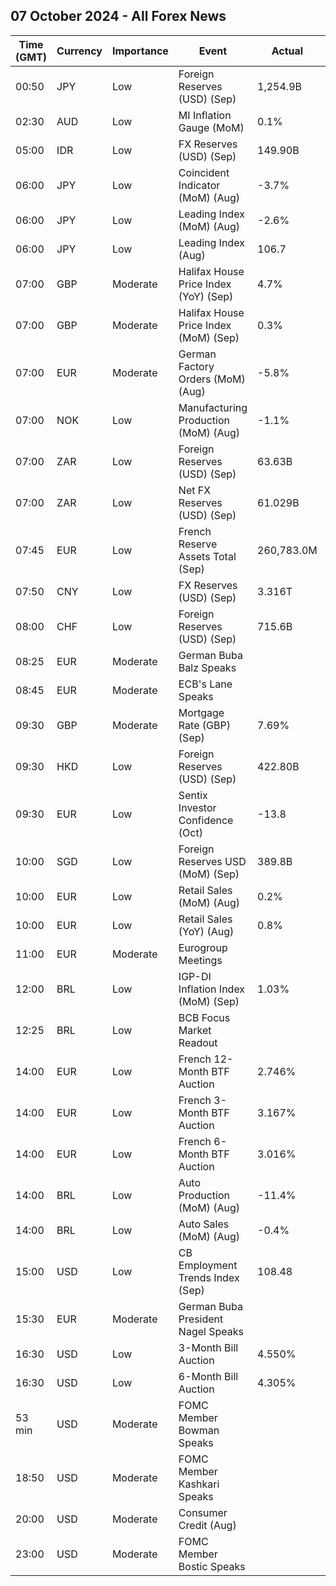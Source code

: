 ## 07 October 2024 - All Forex News

| Time (GMT) | Currency | Importance | Event | Actual | Forecast | Previous |
|------|----------|------------|-------|--------|----------|----------|
| 00:50 | JPY | Low | Foreign Reserves (USD) (Sep) | 1,254.9B |  | 1,235.7B |
| 02:30 | AUD | Low | MI Inflation Gauge (MoM) | 0.1% |  | -0.1% |
| 05:00 | IDR | Low | FX Reserves (USD) (Sep) | 149.90B |  | 150.20B |
| 06:00 | JPY | Low | Coincident Indicator (MoM) (Aug) | -3.7% |  | 3.1% |
| 06:00 | JPY | Low | Leading Index (MoM) (Aug) | -2.6% |  | 0.2% |
| 06:00 | JPY | Low | Leading Index (Aug) | 106.7 | 107.2 | 109.3 |
| 07:00 | GBP | Moderate | Halifax House Price Index (YoY) (Sep) | 4.7% |  | 4.3% |
| 07:00 | GBP | Moderate | Halifax House Price Index (MoM) (Sep) | 0.3% | 0.2% | 0.3% |
| 07:00 | EUR | Moderate | German Factory Orders (MoM) (Aug) | -5.8% | -1.9% | 3.9% |
| 07:00 | NOK | Low | Manufacturing Production (MoM) (Aug) | -1.1% |  | 2.1% |
| 07:00 | ZAR | Low | Foreign Reserves (USD) (Sep) | 63.63B |  | 63.21B |
| 07:00 | ZAR | Low | Net FX Reserves (USD) (Sep) | 61.029B |  | 60.141B |
| 07:45 | EUR | Low | French Reserve Assets Total (Sep) | 260,783.0M |  | 254,092.0M |
| 07:50 | CNY | Low | FX Reserves (USD) (Sep) | 3.316T | 3.300T | 3.288T |
| 08:00 | CHF | Low | Foreign Reserves (USD) (Sep) | 715.6B |  | 693.9B |
| 08:25 | EUR | Moderate | German Buba Balz Speaks |  |  |  |
| 08:45 | EUR | Moderate | ECB's Lane Speaks |  |  |  |
| 09:30 | GBP | Moderate | Mortgage Rate (GBP) (Sep) | 7.69% |  | 7.83% |
| 09:30 | HKD | Low | Foreign Reserves (USD) (Sep) | 422.80B |  | 423.50B |
| 09:30 | EUR | Low | Sentix Investor Confidence (Oct) | -13.8 | -14.6 | -15.4 |
| 10:00 | SGD | Low | Foreign Reserves USD (MoM) (Sep) | 389.8B |  | 384.6B |
| 10:00 | EUR | Low | Retail Sales (MoM) (Aug) | 0.2% | 0.2% | 0.0% |
| 10:00 | EUR | Low | Retail Sales (YoY) (Aug) | 0.8% | 1.0% | -0.1% |
| 11:00 | EUR | Moderate | Eurogroup Meetings |  |  |  |
| 12:00 | BRL | Low | IGP-DI Inflation Index (MoM) (Sep) | 1.03% |  | 0.12% |
| 12:25 | BRL | Low | BCB Focus Market Readout |  |  |  |
| 14:00 | EUR | Low | French 12-Month BTF Auction | 2.746% |  | 2.714% |
| 14:00 | EUR | Low | French 3-Month BTF Auction | 3.167% |  | 3.250% |
| 14:00 | EUR | Low | French 6-Month BTF Auction | 3.016% |  | 3.028% |
| 14:00 | BRL | Low | Auto Production (MoM) (Aug) | -11.4% |  | 5.2% |
| 14:00 | BRL | Low | Auto Sales (MoM) (Aug) | -0.4% |  | -1.6% |
| 15:00 | USD | Low | CB Employment Trends Index (Sep) | 108.48 |  | 109.54 |
| 15:30 | EUR | Moderate | German Buba President Nagel Speaks |  |  |  |
| 16:30 | USD | Low | 3-Month Bill Auction | 4.550% |  | 4.500% |
| 16:30 | USD | Low | 6-Month Bill Auction | 4.305% |  | 4.215% |
| 53 min | USD | Moderate | FOMC Member Bowman Speaks |  |  |  |
| 18:50 | USD | Moderate | FOMC Member Kashkari Speaks |  |  |  |
| 20:00 | USD | Moderate | Consumer Credit (Aug) |  | 11.80B | 25.45B |
| 23:00 | USD | Moderate | FOMC Member Bostic Speaks |  |  |  |

